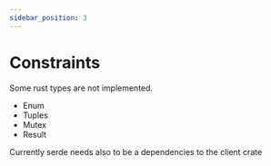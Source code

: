 ```yaml
---
sidebar_position: 3
---
```


# Constraints

<!-- TODO can be fixed, to see related ticket -->
Some rust types are not implemented.
- Enum
- Tuples
- Mutex
- Result

<!-- TODO can be fixed, to see related ticket -->
Currently serde needs also to be a dependencies to the client crate 


